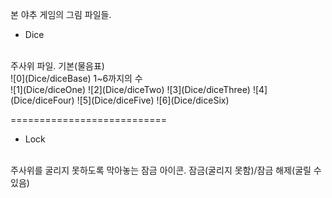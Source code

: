 본 야추 게임의 그림 파일들.

+ Dice
</br>
주사위 파일.
기본(물음표)
</br>
![0](Dice/diceBase)
1~6까지의 수
</br>
![1](Dice/diceOne)
![2](Dice/diceTwo)
![3](Dice/diceThree)
![4](Dice/diceFour)
![5](Dice/diceFive)
![6](Dice/diceSix)

===========================

+ Lock
</br>
주사위를 굴리지 못하도록 막아놓는 잠금 아이콘.
잠금(굴리지 못함)/잠금 해제(굴릴 수 있음)
